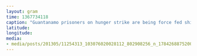 ```yaml
---
layout: gram
time: 1367734118
caption: "Guantanamo prisoners on hunger strike are being force fed shitty music?"
latitude: 
longitude: 
media:
- media/posts/201305/11254313_103076020028112_802908256_n_17842688752000351.jpg
---
```

